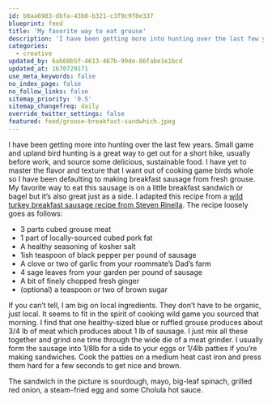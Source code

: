 ```yaml
---
id: b8aa6983-dbfa-43b0-b321-c3f9c9f8e337
blueprint: feed
title: 'My favorite way to eat grouse'
description: 'I have been getting more into hunting over the last few years. Small game and upland bird hunting is a great way to get out for a short hike, usually before work, and source some delicious, sustainable food.'
categories:
  - creative
updated_by: 6ab68b5f-4613-467b-99de-86fabe1e1bcd
updated_at: 1670729171
use_meta_keywords: false
no_index_page: false
no_follow_links: false
sitemap_priority: '0.5'
sitemap_changefreq: daily
override_twitter_settings: false
featured: feed/grouse-breakfast-sandwhich.jpeg
---
```

I have been getting more into hunting over the last few years. Small game and upland bird hunting is a great way to get out for a short hike, usually before work, and source some delicious, sustainable food. I have yet to master the flavor and texture that I want out of cooking game birds whole so I have been defaulting to making breakfast sausage from fresh grouse. My favorite way to eat this sausage is on a little breakfast sandwich or bagel but it’s also great just as a side. I adapted this recipe from a [wild turkey breakfast sausage recipe from Steven Rinella](https://www.penguinrandomhouse.com/books/243408/the-complete-guide-to-hunting-butchering-and-cooking-wild-game-by-steven-rinella/). The recipe loosely goes as follows:

- 3 parts cubed grouse meat
- 1 part of locally-sourced cubed pork fat
- A healthy seasoning of kosher salt
- 1ish teaspoon of black pepper per pound of sausage
- A clove or two of garlic from your roommate’s Dad’s farm
- 4 sage leaves from your garden per pound of sausage
- A bit of finely chopped fresh ginger
- (optional) a teaspoon or two of brown sugar

If you can’t tell, I am big on local ingredients. They don’t have to be organic, just local. It seems to fit in the spirit of cooking wild game you sourced that morning. I find that one healthy-sized blue or ruffled grouse produces about 3/4 lb of meat which produces about 1 lb of sausage. I just mix all these together and grind one time through the wide die of a meat grinder. I usually form the sausage into 1/8lb for a side to your eggs or 1/4lb patties if you’re making sandwiches. Cook the patties on a medium heat cast iron and press them hard for a few seconds to get nice and brown.

The sandwich in the picture is sourdough, mayo, big-leaf spinach, grilled red onion, a steam-fried egg and some Cholula hot sauce.